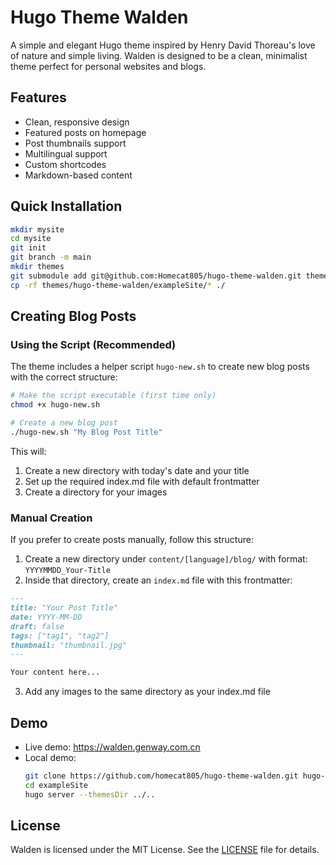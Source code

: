 # Hugo Theme Walden

A simple and elegant Hugo theme inspired by Henry David Thoreau's love of nature and simple living. Walden is designed to be a clean, minimalist theme perfect for personal websites and blogs.

## Features

- Clean, responsive design
- Featured posts on homepage
- Post thumbnails support
- Multilingual support
- Custom shortcodes
- Markdown-based content

## Quick Installation

```bash
mkdir mysite
cd mysite
git init
git branch -m main
mkdir themes
git submodule add git@github.com:Homecat805/hugo-theme-walden.git themes/hugo-theme-walden
cp -rf themes/hugo-theme-walden/exampleSite/* ./
```

## Creating Blog Posts

### Using the Script (Recommended)

The theme includes a helper script `hugo-new.sh` to create new blog posts with the correct structure:

```bash
# Make the script executable (first time only)
chmod +x hugo-new.sh

# Create a new blog post
./hugo-new.sh "My Blog Post Title"
```

This will:
1. Create a new directory with today's date and your title
2. Set up the required index.md file with default frontmatter
3. Create a directory for your images

### Manual Creation

If you prefer to create posts manually, follow this structure:

1. Create a new directory under `content/[language]/blog/` with format: `YYYYMMDD_Your-Title`
2. Inside that directory, create an `index.md` file with this frontmatter:

```markdown
---
title: "Your Post Title"
date: YYYY-MM-DD
draft: false
tags: ["tag1", "tag2"]
thumbnail: "thumbnail.jpg"
---

Your content here...
```

3. Add any images to the same directory as your index.md file

## Demo

- Live demo: https://walden.genway.com.cn
- Local demo:
    ```bash
    git clone https://github.com/homecat805/hugo-theme-walden.git hugo-theme-walden
    cd exampleSite
    hugo server --themesDir ../..
    ```

## License

Walden is licensed under the MIT License. See the [LICENSE](https://github.com/homecat805/hugo-theme-walden/blob/master/LICENSE) file for details.
